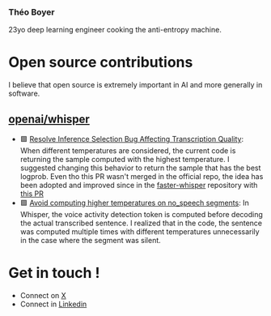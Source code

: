 ### Théo Boyer

23yo deep learning engineer cooking the anti-entropy machine.

# Open source contributions
I believe that open source is extremely important in AI and more generally in software.

## [openai/whisper](https://github.com/openai/whisper)
* 🟩 [Resolve Inference Selection Bug Affecting Transcription Quality](https://github.com/openai/whisper/pull/1377): When different temperatures are considered, the current code is returning the sample computed with the highest temperature. I suggested changing this behavior to return the sample that has the best logprob. Even tho this PR wasn't merged in the official repo, the idea has been adopted and improved since in the [faster-whisper](https://github.com/SYSTRAN/faster-whisper) repository with [this PR](https://github.com/SYSTRAN/faster-whisper/pull/356)
* 🟪 [Avoid computing higher temperatures on no_speech segments](https://github.com/openai/whisper/pull/1279): In Whisper, the voice activity detection token is computed before decoding the actual transcribed sentence. I realized that in the code, the sentence was computed multiple times with different temperatures unnecessarily in the case where the segment was silent.

# Get in touch !
* Connect on [X](https://twitter.com/ted_engineer)
* Connect in [Linkedin](https://www.linkedin.com/in/th%C3%A9o-boyer/)
